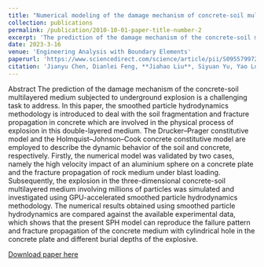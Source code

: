 ```yaml
---
title: "Numerical modeling of the damage mechanism of concrete-soil multilayered medium subjected to underground explosion using the GPU-accelerated SPH"
collection: publications
permalink: /publication/2010-10-01-paper-title-number-2
excerpt: 'The prediction of the damage mechanism of the concrete-soil multilayered medium subjected to underground explosion is a challenging task to address. In this paper, the smoothed particle hydrodynamics methodology is introduced to deal with the soil fragmentation and fracture propagation in concrete which are involved in the physical process of explosion in this double-layered medium. The Drucker–Prager constitutive model and the Holmquist–Johnson–Cook concrete constitutive model are employed to describe the dynamic behavior of the soil and concrete, respectively. Firstly, the numerical model was validated by two cases, namely the high velocity impact of an aluminium sphere on a concrete plate and the fracture propagation of rock medium under blast loading. Subsequently, the explosion in the three-dimensional concrete-soil multilayered medium involving millions of particles was simulated and investigated using GPU-accelerated smoothed particle hydrodynamics methodology. The numerical results obtained using smoothed particle hydrodynamics are compared against the available experimental data, which shows that the present SPH model can reproduce the failure pattern and fracture propagation of the concrete medium with cylindrical hole in the concrete plate and different burial depths of the explosive.'
date: 2023-3-16
venue: 'Engineering Analysis with Boundary Elements'
paperurl: 'https://www.sciencedirect.com/science/article/pii/S0955799723001182'
citation: 'Jianyu Chen, Dianlei Feng, **Jiahao Liu**, Siyuan Yu, Yao Lu. (2023). &quot;Numerical modeling of the damage mechanism of concrete-soil multilayered medium subjected to underground explosion using the GPU-accelerated SPH.&quot; <i>Engineering Analysis with Boundary Elements</i>. 151: 265-274.'
---
```

Abstract
The prediction of the damage mechanism of the concrete-soil multilayered medium subjected to underground explosion is a challenging task to address. In this paper, the smoothed particle hydrodynamics methodology is introduced to deal with the soil fragmentation and fracture propagation in concrete which are involved in the physical process of explosion in this double-layered medium. The Drucker–Prager constitutive model and the Holmquist–Johnson–Cook concrete constitutive model are employed to describe the dynamic behavior of the soil and concrete, respectively. Firstly, the numerical model was validated by two cases, namely the high velocity impact of an aluminium sphere on a concrete plate and the fracture propagation of rock medium under blast loading. Subsequently, the explosion in the three-dimensional concrete-soil multilayered medium involving millions of particles was simulated and investigated using GPU-accelerated smoothed particle hydrodynamics methodology. The numerical results obtained using smoothed particle hydrodynamics are compared against the available experimental data, which shows that the present SPH model can reproduce the failure pattern and fracture propagation of the concrete medium with cylindrical hole in the concrete plate and different burial depths of the explosive.

[Download paper here](https://www.sciencedirect.com/science/article/pii/S0955799723001182)
